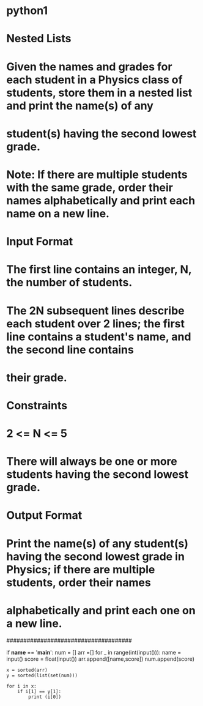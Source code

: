 # python1
# Nested Lists

# Given the names and grades for each student in a Physics class of  students, store them in a nested list and print the name(s) of any
# student(s) having the second lowest grade.

# Note: If there are multiple students with the same grade, order their names alphabetically and print each name on a new line.

# Input Format
# The first line contains an integer, N, the number of students. 
# The 2N subsequent lines describe each student over 2 lines; the first line contains a student's name, and the second line contains
# their grade.

# Constraints
# 2 <= N <= 5
# There will always be one or more students having the second lowest grade.

# Output Format
# Print the name(s) of any student(s) having the second lowest grade in Physics; if there are multiple students, order their names
# alphabetically and print each one on a new line.
#####################################



if __name__ == '__main__':
    num = []
    arr =[]
    for _ in range(int(input())):
        name = input()
        score = float(input())
        arr.append([name,score])
        num.append(score)
        
    x = sorted(arr)
    y = sorted(list(set(num)))

    for i in x:
        if i[1] == y[1]:
            print (i[0])
